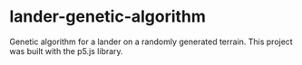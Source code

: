 # lander-genetic-algorithm
Genetic algorithm for a lander on a randomly generated terrain.
This project was built with the p5.js library.
